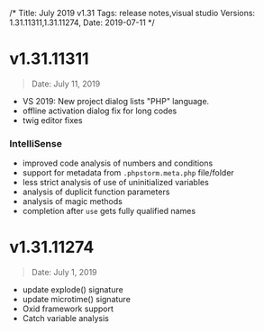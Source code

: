 /*
Title: July 2019 v1.31
Tags: release notes,visual studio
Versions: 1.31.11311,1.31.11274,
Date: 2019-07-11
*/

# v1.31.11311
> Date: July 11, 2019

- VS 2019: New project dialog lists "PHP" language.
- offline activation dialog fix for long codes
- twig editor fixes

### IntelliSense

- improved code analysis of numbers and conditions
- support for metadata from `.phpstorm.meta.php` file/folder
- less strict analysis of use of uninitialized variables
- analysis of duplicit function parameters
- analysis of magic methods
- completion after `use` gets fully qualified names

# v1.31.11274
> Date: July 1, 2019

- update explode() signature
- update microtime() signature
- Oxid framework support
- Catch variable analysis

